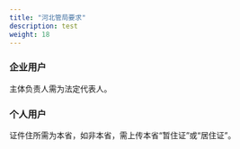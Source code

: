 ```yaml
---
title: "河北管局要求"
description: test
weight: 18
---
```




### 企业用户

主体负责人需为法定代表人。

### **个人用户**

证件住所需为本省，如非本省，需上传本省“暂住证”或“居住证”。